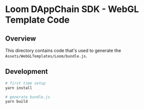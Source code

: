 # Loom DAppChain SDK - WebGL Template Code

## Overview

This directory contains code that's used to generate the `Assets/WebGLTemplates/Loom/bundle.js`.

## Development

```bash
# first time setup
yarn install

# generate bundle.js
yarn build
```
